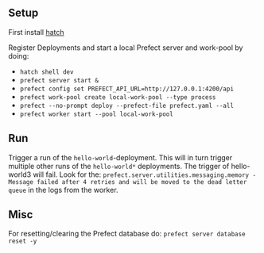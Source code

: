 ## Setup
First install [hatch](https://hatch.pypa.io/latest/install/)

Register Deployments and start a local Prefect server and work-pool by doing: 
* `hatch shell dev`
* `prefect server start &`
* `prefect config set PREFECT_API_URL=http://127.0.0.1:4200/api`
* `prefect work-pool create local-work-pool --type process`
* `prefect --no-prompt deploy --prefect-file prefect.yaml --all`
* `prefect worker start --pool local-work-pool`

## Run
Trigger a run of the `hello-world`-deployment. This will in turn trigger multiple other runs of the `hello-world*` deployments. The trigger of hello-world3 will fail. Look for the:
`prefect.server.utilities.messaging.memory - Message failed after 4 retries and will be moved to the dead letter queue`
in the logs from the worker.

## Misc
For resetting/clearing the Prefect database do: `prefect server database reset -y`